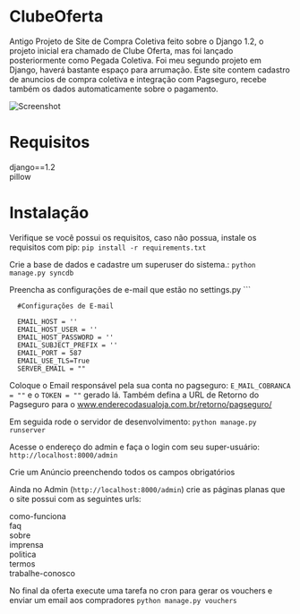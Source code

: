 ClubeOferta
===========

Antigo Projeto de  Site de Compra Coletiva feito sobre o Django 1.2, o projeto inicial era chamado de Clube Oferta, mas foi lançado posteriormente como Pegada Coletiva. Foi meu segundo projeto em Django, haverá bastante espaço para arrumação.
Este site contem cadastro de anuncios de compra coletiva e integração com Pagseguro, recebe também os dados automaticamente sobre o pagamento.

![Screenshot](https://raw.githubusercontent.com/ffreitasalves/clubeoferta/master/pegadacoletiva.jpg)

Requisitos
=======
django==1.2<br>
pillow

Instalação
===
Verifique se você possui os requisitos, caso não possua, instale os requisitos com pip:
    `pip install -r requirements.txt`
    
Crie a base de dados e cadastre um superuser do sistema.: 
    `python manage.py syncdb`

Preencha as configurações de e-mail que estão no settings.py
      ```
      
      #Configurações de E-mail
      
      EMAIL_HOST = ''
      EMAIL_HOST_USER = ''
      EMAIL_HOST_PASSWORD = ''
      EMAIL_SUBJECT_PREFIX = ''
      EMAIL_PORT = 587
      EMAIL_USE_TLS=True
      SERVER_EMAIL = ""
      
Coloque o Email responsável pela sua conta no pagseguro: `E_MAIL_COBRANCA = ""` e o `TOKEN = ""` gerado lá. Também defina a URL de Retorno do Pagseguro para o www.enderecodasualoja.com.br/retorno/pagseguro/



Em seguida rode o servidor de desenvolvimento: 
    `python manage.py runserver`

Acesse o endereço do admin e faça o login com seu super-usuário:
    `http://localhost:8000/admin`
    

Crie um Anúncio preenchendo todos os campos obrigatórios

Ainda no Admin (`http://localhost:8000/admin`) crie as páginas planas que o site possui com as seguintes urls:

como-funciona<br>
faq<br>
sobre<br>
imprensa<br>
politica<br>
termos<br>
trabalhe-conosco


No final da oferta execute uma tarefa no cron para gerar os vouchers e enviar um email aos compradores `python manage.py vouchers`

